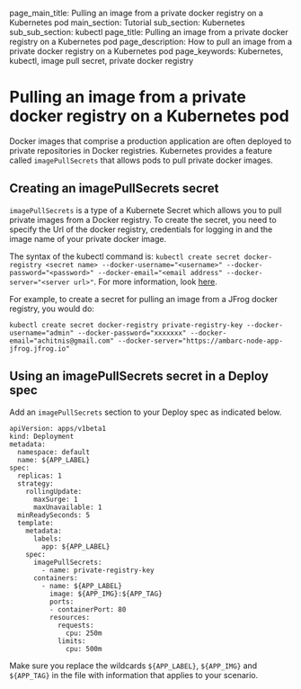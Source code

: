 page_main_title: Pulling an image from a private docker registry on a Kubernetes pod
main_section: Tutorial
sub_section: Kubernetes
sub_sub_section: kubectl
page_title: Pulling an image from a private docker registry on a Kubernetes pod
page_description: How to pull an image from a private docker registry on a Kubernetes pod
page_keywords: Kubernetes, kubectl, image pull secret, private docker registry

# Pulling an image from a private docker registry on a Kubernetes pod

Docker images that comprise a production application are often deployed to private repositories in Docker registries. Kubernetes provides a feature called `imagePullSecrets` that allows pods to pull private docker images.

## Creating an imagePullSecrets secret

`imagePullSecrets` is a type of a Kubernete Secret which allows you to pull private images from a Docker registry. To create the secret, you need to specify the Url of the docker registry, credentials for logging in and the image name of your private docker image.

The syntax of the kubectl command is: `kubectl create secret docker-registry <secret name> --docker-username="<username>" --docker-password="<password>" --docker-email="<email address" --docker-server="<server url>"`. For more information, look [here](https://kubernetes.io/docs/reference/generated/kubectl/kubectl-commands#-em-secret-docker-registry-em-).

For example, to create a secret for pulling an image from a JFrog docker registry, you would do:

`kubectl create secret docker-registry private-registry-key --docker-username="admin" --docker-password="xxxxxxx" --docker-email="achitnis@gmail.com" --docker-server="https://ambarc-node-app-jfrog.jfrog.io"`

## Using an imagePullSecrets secret in a Deploy spec

Add an `imagePullSecrets` section to your Deploy spec as indicated below.

```
apiVersion: apps/v1beta1
kind: Deployment
metadata:
  namespace: default
  name: ${APP_LABEL}
spec:
  replicas: 1
  strategy:
    rollingUpdate:
      maxSurge: 1
      maxUnavailable: 1
  minReadySeconds: 5
  template:
    metadata:
      labels:
        app: ${APP_LABEL}
    spec:
      imagePullSecrets:
        - name: private-registry-key
      containers:
        - name: ${APP_LABEL}
          image: ${APP_IMG}:${APP_TAG}
          ports:
          - containerPort: 80
          resources:
            requests:
              cpu: 250m
            limits:
              cpu: 500m
```

Make sure you replace the wildcards `${APP_LABEL}`, `${APP_IMG}` and `${APP_TAG}` in the file with information that applies to your scenario.
